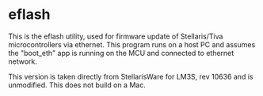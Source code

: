 eflash
======

This is the eflash utility, used for firmware update of Stellaris/Tiva
microcontrollers via ethernet.  This program runs on a host PC and
assumes the "boot_eth" app is running on the MCU and connected to
ethernet network.

This version is taken directly from StellarisWare for LM3S, rev 10636
and is unmodified.  This does not build on a Mac.

